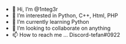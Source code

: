 - 👋 Hi, I’m @1nteg3r
- 👀 I’m interested in Python, C++, Html, PHP
- 🌱 I’m currently learning Python
- 💞️ I’m looking to collaborate on anything
- 📫 How to reach me ...
Discord-tefan#0922

<!---
1nteg3r/1nteg3r is a ✨ special ✨ repository because its `README.md` (this file) appears on your GitHub profile.
You can click the Preview link to take a look at your changes.
--->
